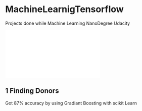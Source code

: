 # MachineLearnigTensorflow
Projects done while Machine Learning NanoDegree Udacity


![](image/MLND.pdf)

## 1 Finding Donors

Got 87% accuracy by using Gradiant Boosting with scikit Learn
